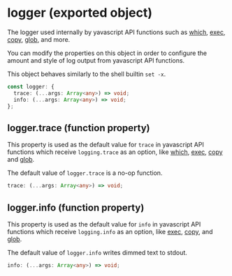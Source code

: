 <!-- INPUT:
/**
 * The logger used internally by yavascript API functions such as {@link which},
 * {@link exec}, {@link copy}, {@link glob}, and more.
 *
 * You can modify the properties on this object in order to configure the
 * amount and style of log output from yavascript API functions.
 *
 * This object behaves similarly to the shell builtin `set -x`.
 */
export const logger: {
  /**
   * This property is used as the default value for `trace` in yavascript API
   * functions which receive `logging.trace` as an option, like {@link which},
   * {@link exec}, {@link copy} and {@link glob}.
   *
   * The default value of `logger.trace` is a no-op function.
   */
  trace: (...args: Array<any>) => void;

  /**
   * This property is used as the default value for `info` in yavascript API
   * functions which receive `logging.info` as an option, like {@link exec},
   * {@link copy}, and {@link glob}.
   *
   * The default value of `logger.info` writes dimmed text to stdout.
   */
  info: (...args: Array<any>) => void;
};

-->
# logger (exported object)

The logger used internally by yavascript API functions such as [which](#),
[exec](#), [copy](#), [glob](#), and more.

You can modify the properties on this object in order to configure the
amount and style of log output from yavascript API functions.

This object behaves similarly to the shell builtin `set -x`.

```ts
const logger: {
  trace: (...args: Array<any>) => void;
  info: (...args: Array<any>) => void;
};
```

## logger.trace (function property)

This property is used as the default value for `trace` in yavascript API
functions which receive `logging.trace` as an option, like [which](#),
[exec](#), [copy](#) and [glob](#).

The default value of `logger.trace` is a no-op function.

```ts
trace: (...args: Array<any>) => void;
```

## logger.info (function property)

This property is used as the default value for `info` in yavascript API
functions which receive `logging.info` as an option, like [exec](#),
[copy](#), and [glob](#).

The default value of `logger.info` writes dimmed text to stdout.

```ts
info: (...args: Array<any>) => void;
```

<!-- OUTPUT.frontmatter:
null
-->
<!-- OUTPUT.warnings:
[
  "No link URL provided for \"which\"; falling back to \"#\"",
  "No link URL provided for \"exec\"; falling back to \"#\"",
  "No link URL provided for \"copy\"; falling back to \"#\"",
  "No link URL provided for \"glob\"; falling back to \"#\""
]
-->
